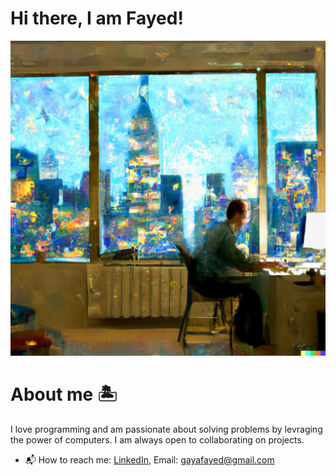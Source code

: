 # Hi there, I am Fayed!
![Software-engineer-working](https://github.com/Fayed-Gaya/Fayed-Gaya/blob/main/GHReadmePic.png?raw=true)
# About me 🏝️
I love programming and am passionate about solving problems by levraging the power of computers. I am always open to collaborating on projects. 
* 📬 How to reach me: [LinkedIn](https://www.linkedin.com/in/fayed-gaya/), Email: gayafayed@gmail.com


<!---
Fayed-Gaya/Fayed-Gaya is a ✨ special ✨ repository because its `README.md` (this file) appears on your GitHub profile.
You can click the Preview link to take a look at your changes.
--->
